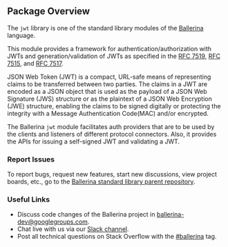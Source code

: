 ## Package Overview

The `jwt` library is one of the standard library modules of the <a target="_blank" href="https://ballerina.io/">Ballerina</a> language.

This module provides a framework for authentication/authorization with JWTs and generation/validation of JWTs as specified in the <a target="_blank" href="https://datatracker.ietf.org/doc/html/rfc7519">RFC 7519</a>, <a target="_blank" href="https://datatracker.ietf.org/doc/html/rfc7515">RFC 7515</a>, and <a target="_blank" href="https://datatracker.ietf.org/doc/html/rfc7517">RFC 7517</a>.

JSON Web Token (JWT) is a compact, URL-safe means of representing claims to be transferred between two parties. The claims in a JWT are encoded as a JSON object that is used as the payload of a JSON Web Signature (JWS) structure or as the plaintext of a JSON Web Encryption (JWE) structure, enabling the claims to be signed digitally or protecting the integrity with a Message Authentication Code(MAC) and/or encrypted.

The Ballerina `jwt` module facilitates auth providers that are to be used by the clients and listeners of different protocol connectors. Also, it provides the APIs for issuing a self-signed JWT and validating a JWT.

### Report Issues

To report bugs, request new features, start new discussions, view project boards, etc., go to the <a target="_blank" href="https://github.com/ballerina-platform/ballerina-standard-library">Ballerina standard library parent repository</a>.

### Useful Links
- Discuss code changes of the Ballerina project in <a target="_blank" href="mailto:ballerina-dev@googlegroups.com">ballerina-dev@googlegroups.com</a>.
- Chat live with us via our <a target="_blank" href="https://ballerina.io/community/slack/">Slack channel</a>.
- Post all technical questions on Stack Overflow with the <a target="_blank" href="https://stackoverflow.com/questions/tagged/ballerina">#ballerina</a> tag.
